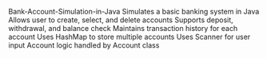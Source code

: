 Bank-Account-Simulation-in-Java
Simulates a basic banking system in Java
Allows user to create, select, and delete accounts
Supports deposit, withdrawal, and balance check
Maintains transaction history for each account
Uses HashMap to store multiple accounts
Uses Scanner for user input
Account logic handled by Account class
